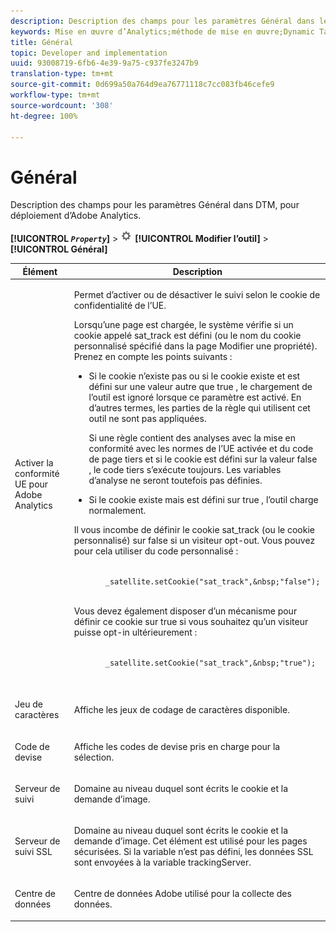 ```yaml
---
description: Description des champs pour les paramètres Général dans le gestionnaire dynamique de balises, pour déploiement d’Adobe Analytics.
keywords: Mise en œuvre d’Analytics;méthode de mise en œuvre;Dynamic Tag Management;dtm;paramètres généraux;conformité ue;jeu de caractères;code de devise;serveur de suivi;serveur de suivi ssl
title: Général
topic: Developer and implementation
uuid: 93008719-6fb6-4e39-9a75-c937fe3247b9
translation-type: tm+mt
source-git-commit: 0d699a50a764d9ea76771118c7cc083fb46cefe9
workflow-type: tm+mt
source-wordcount: '308'
ht-degree: 100%

---
```



# Général

Description des champs pour les paramètres Général dans DTM, pour déploiement d’Adobe Analytics.

**[!UICONTROL *`Property`*]** > ![](assets/settings_gear.png) **[!UICONTROL Modifier l’outil]** > **[!UICONTROL Général]**

<table id="table_DD8DA303698041D296DD5DB080AF7971"> 
 <thead> 
  <tr> 
   <th colname="col1" class="entry"> Élément </th> 
   <th colname="col2" class="entry"> Description </th> 
  </tr> 
 </thead>
 <tbody> 
  <tr> 
   <td colname="col1"> <p>Activer la conformité UE pour <span class="keyword">Adobe Analytics </span> </p> </td> 
   <td colname="col2"> <p> Permet d’activer ou de désactiver le suivi selon le cookie de confidentialité de l’UE. </p> <p>Lorsqu’une page est chargée, le système vérifie si un cookie appelé <span class="filepath">sat_track</span> est défini (ou le nom du cookie personnalisé spécifié dans la page <span class="wintitle">Modifier une propriété</span>). Prenez en compte les points suivants : </p> 
    <ul id="ul_42A6D728F0BC4FBABB0069EFB66DCB01"> 
     <li id="li_227CB14326344AA3980F20C7EACF2AD2"> <p> Si le cookie n’existe pas ou si le cookie existe et est défini sur une valeur autre que <span class="term"> true </span>, le chargement de l’outil est ignoré lorsque ce paramètre est activé. En d’autres termes, les parties de la règle qui utilisent cet outil ne sont pas appliquées. </p> <p>Si une règle contient des analyses avec la mise en conformité avec les normes de l’UE activée et du code de page tiers et si le cookie est défini sur la valeur <span class="term"> false </span>, le code tiers s’exécute toujours. Les variables d’analyse ne seront toutefois pas définies. </p> </li> 
     <li id="li_1E74E02D7E4646ACA86D862A1D3C6679"> Si le cookie existe mais est défini sur <span class="term"> true </span>, l’outil charge normalement. </li> 
    </ul> <p>Il vous incombe de définir le cookie <span class="filepath"> sat_track </span> (ou le cookie personnalisé) sur <span class="term"> false </span> si un visiteur opt-out. Vous pouvez pour cela utiliser du code personnalisé : </p> <p> 
     <code>
       _satellite.setCookie("sat_track",&amp;nbsp;"false"); 
     </code> </p> <p> Vous devez également disposer d’un mécanisme pour définir ce cookie sur <span class="term"> true </span> si vous souhaitez qu’un visiteur puisse opt-in ultérieurement : </p> <p> 
     <code>
       _satellite.setCookie("sat_track",&amp;nbsp;"true"); 
     </code> </p> </td> 
  </tr> 
  <tr> 
   <td colname="col1"> <p>Jeu de caractères </p> </td> 
   <td colname="col2"> <p>Affiche les jeux de codage de caractères disponible. </p> </td> 
  </tr> 
  <tr> 
   <td colname="col1"> <p>Code de devise </p> </td> 
   <td colname="col2"> <p>Affiche les codes de devise pris en charge pour la sélection. </p> </td> 
  </tr> 
  <tr> 
   <td colname="col1"> <p>Serveur de suivi </p> </td> 
   <td colname="col2"> <p>Domaine au niveau duquel sont écrits le cookie et la demande d’image. </p> </td> 
  </tr> 
  <tr> 
   <td colname="col1"> <p>Serveur de suivi SSL </p> </td> 
   <td colname="col2"> <p>Domaine au niveau duquel sont écrits le cookie et la demande d’image. Cet élément est utilisé pour les pages sécurisées. Si la variable n’est pas défini, les données SSL sont envoyées à la variable <span class="term">trackingServer</span>. </p> </td> 
  </tr> 
  <tr> 
   <td colname="col1"> <p>Centre de données </p> </td> 
   <td colname="col2"> <p>Centre de données Adobe utilisé pour la collecte des données. </p> </td> 
  </tr> 
 </tbody> 
</table>

